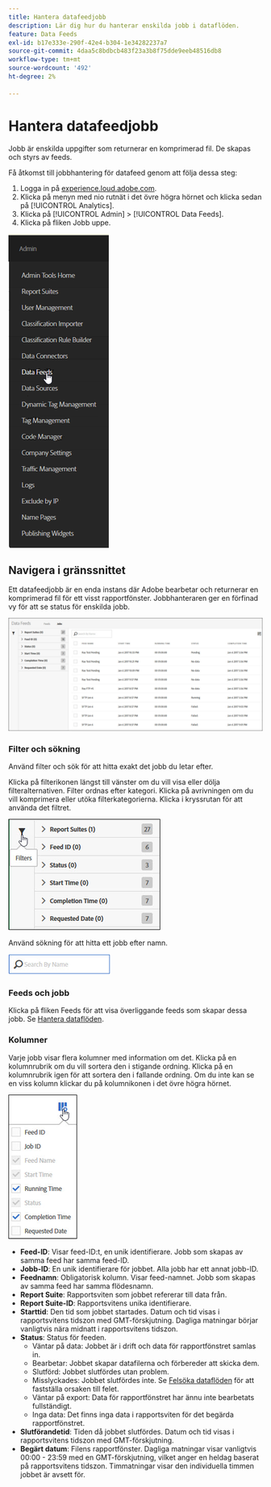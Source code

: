 ```yaml
---
title: Hantera datafeedjobb
description: Lär dig hur du hanterar enskilda jobb i dataflöden.
feature: Data Feeds
exl-id: b17e333e-290f-42e4-b304-1e34282237a7
source-git-commit: 4daa5c8bdbcb483f23a3b8f75dde9eeb48516db8
workflow-type: tm+mt
source-wordcount: '492'
ht-degree: 2%

---
```


# Hantera datafeedjobb

Jobb är enskilda uppgifter som returnerar en komprimerad fil. De skapas och styrs av feeds.

Få åtkomst till jobbhantering för datafeed genom att följa dessa steg:

1. Logga in på [experience.loud.adobe.com](https://experiencecloud.adobe.com).
2. Klicka på menyn med nio rutnät i det övre högra hörnet och klicka sedan på [!UICONTROL Analytics].
3. Klicka på [!UICONTROL Admin] > [!UICONTROL Data Feeds].
4. Klicka på fliken Jobb uppe.

![Meny för datafeed](assets/AdminMenu.png)

## Navigera i gränssnittet

Ett datafeedjobb är en enda instans där Adobe bearbetar och returnerar en komprimerad fil för ett visst rapportfönster. Jobbhanteraren ger en förfinad vy för att se status för enskilda jobb.

![Jobb](assets/jobs.jpg)

### Filter och sökning

Använd filter och sök för att hitta exakt det jobb du letar efter.

Klicka på filterikonen längst till vänster om du vill visa eller dölja filteralternativen. Filter ordnas efter kategori. Klicka på avrivningen om du vill komprimera eller utöka filterkategorierna. Klicka i kryssrutan för att använda det filtret.

![Filter](assets/jobs-filter.jpg)

Använd sökning för att hitta ett jobb efter namn.

![Sök](assets/search.jpg)

### Feeds och jobb

Klicka på fliken Feeds för att visa överliggande feeds som skapar dessa jobb. Se [Hantera dataflöden](df-manage-feeds.md).

### Kolumner

Varje jobb visar flera kolumner med information om det. Klicka på en kolumnrubrik om du vill sortera den i stigande ordning. Klicka på en kolumnrubrik igen för att sortera den i fallande ordning. Om du inte kan se en viss kolumn klickar du på kolumnikonen i det övre högra hörnet.

![Kolumnikon](assets/job-cols.jpg)

* **Feed-ID**: Visar feed-ID:t, en unik identifierare. Jobb som skapas av samma feed har samma feed-ID.
* **Jobb-ID**: En unik identifierare för jobbet. Alla jobb har ett annat jobb-ID.
* **Feednamn**: Obligatorisk kolumn. Visar feed-namnet. Jobb som skapas av samma feed har samma flödesnamn.
* **Report Suite**: Rapportsviten som jobbet refererar till data från.
* **Report Suite-ID**: Rapportsvitens unika identifierare.
* **Starttid**: Den tid som jobbet startades. Datum och tid visas i rapportsvitens tidszon med GMT-förskjutning. Dagliga matningar börjar vanligtvis nära midnatt i rapportsvitens tidszon.
* **Status**: Status för feeden.
   * Väntar på data: Jobbet är i drift och data för rapportfönstret samlas in.
   * Bearbetar: Jobbet skapar datafilerna och förbereder att skicka dem.
   * Slutförd: Jobbet slutfördes utan problem.
   * Misslyckades: Jobbet slutfördes inte. Se [Felsöka dataflöden](troubleshooting.md) för att fastställa orsaken till felet.
   * Väntar på export: Data för rapportfönstret har ännu inte bearbetats fullständigt.
   * Inga data: Det finns inga data i rapportsviten för det begärda rapportfönstret.
* **Slutförandetid**: Tiden då jobbet slutfördes. Datum och tid visas i rapportsvitens tidszon med GMT-förskjutning.
* **Begärt datum**: Filens rapportfönster. Dagliga matningar visar vanligtvis 00:00 - 23:59 med en GMT-förskjutning, vilket anger en heldag baserat på rapportsvitens tidszon. Timmatningar visar den individuella timmen jobbet är avsett för.
